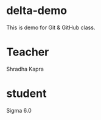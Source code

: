 # delta-demo
This is demo for Git &amp; GitHub class.

# Teacher
Shradha Kapra

# student
Sigma 6.0

